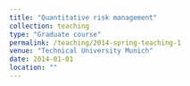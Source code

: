```yaml
---
title: "Quantitative risk management"
collection: teaching
type: "Graduate course"
permalink: /teaching/2014-spring-teaching-1
venue: "Technical University Munich"
date: 2014-01-01
location: ""
---
```


<!---This is a description of a teaching experience. You can use markdown like any other post.

Heading 1
======

Heading 2
======

Heading 3
====== -->